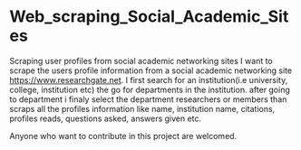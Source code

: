 # Web_scraping_Social_Academic_Sites
Scraping user profiles from social academic networking sites 
I want to scrape the users profile information from a social academic networking site 
https://www.researchgate.net. I first search for an institution(i.e university, college, institution etc)
the go for departments in the institution. after going to department i finaly select the department researchers
or members than scraps all the profiles information like name, institution name, citations, profiles reads, questions
asked, answers given etc.

Anyone who want to contribute in this project are welcomed.


